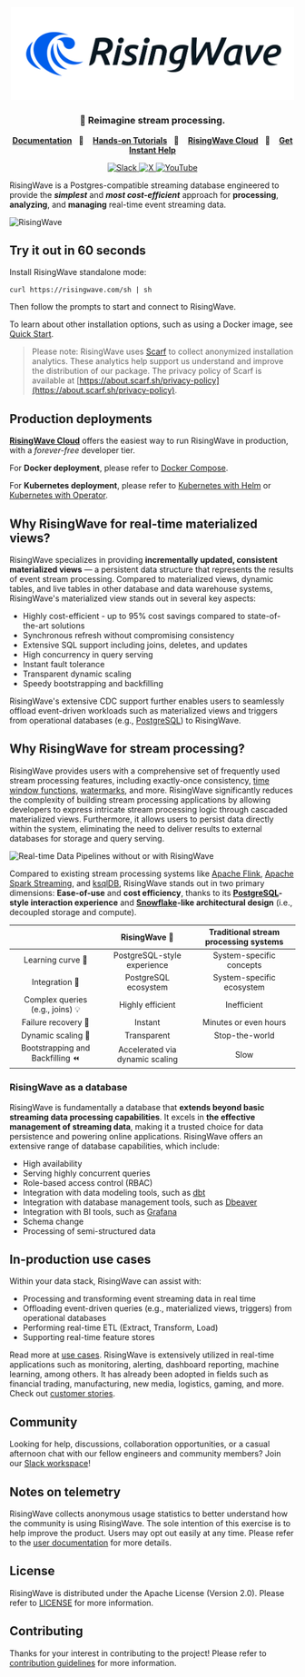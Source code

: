 
<p align="center">
  <picture>
    <source srcset=".github/RisingWave-logo-dark.svg" width="500px" media="(prefers-color-scheme: dark)">
    <img src=".github/RisingWave-logo-light.svg" width="500px">
  </picture>
</p>


<div align="center">

### 🌊 Reimagine stream processing.

</div>

<p align="center">
  <a
    href="https://docs.risingwave.com/"
    target="_blank"
  ><b>Documentation</b></a>&nbsp;&nbsp;&nbsp;📑&nbsp;&nbsp;&nbsp;
  <a
    href="https://tutorials.risingwave.com/"
    target="_blank"
  ><b>Hands-on Tutorials</b></a>&nbsp;&nbsp;&nbsp;🎯&nbsp;&nbsp;&nbsp;
  <a
    href="https://cloud.risingwave.com/"
    target="_blank"
  ><b>RisingWave Cloud</b></a>&nbsp;&nbsp;&nbsp;🚀&nbsp;&nbsp;&nbsp;
  <a
    href="https://risingwave.com/slack"
    target="_blank"
  >
    <b>Get Instant Help</b>
  </a>
</p>
<div align="center">
  <a
    href="https://risingwave.com/slack"
    target="_blank"
  >
    <img alt="Slack" src="https://badgen.net/badge/Slack/Join%20RisingWave/0abd59?icon=slack" />
  </a>
  <a
    href="https://twitter.com/risingwavelabs"
    target="_blank"
  >
    <img alt="X" src="https://img.shields.io/twitter/follow/risingwavelabs" />
  </a>
  <a
    href="https://www.youtube.com/@risingwave-labs"
    target="_blank"
  >
    <img alt="YouTube" src="https://img.shields.io/youtube/channel/views/UCsHwdyBRxBpmkA5RRd0YNEA" />
  </a>
</div>

RisingWave is a Postgres-compatible streaming database engineered to provide the <i><b>simplest</b></i> and <i><b>most cost-efficient</b></i> approach for <b>processing</b>, <b>analyzing</b>, and <b>managing</b> real-time event streaming data.


![RisingWave](https://github.com/risingwavelabs/risingwave/assets/41638002/10c44404-f78b-43ce-bbd9-3646690acc59)


## Try it out in 60 seconds

Install RisingWave standalone mode:
```shell
curl https://risingwave.com/sh | sh
```

Then follow the prompts to start and connect to RisingWave.

To learn about other installation options, such as using a Docker image, see [Quick Start](https://docs.risingwave.com/docs/current/get-started/).

> Please note: RisingWave uses [Scarf](https://scarf.sh/) to collect anonymized installation analytics. These analytics help support us understand and improve the distribution of our package. 
> The privacy policy of Scarf is available at [https://about.scarf.sh/privacy-policy](https://about.scarf.sh/privacy-policy).

## Production deployments

[**RisingWave Cloud**](https://cloud.risingwave.com) offers the easiest way to run RisingWave in production, with a _forever-free_ developer tier.

For **Docker deployment**, please refer to [Docker Compose](https://docs.risingwave.com/docs/current/risingwave-docker-compose/).

For **Kubernetes deployment**, please refer to [Kubernetes with Helm](https://docs.risingwave.com/docs/current/risingwave-k8s-helm/) or [Kubernetes with Operator](https://docs.risingwave.com/docs/current/risingwave-kubernetes/).

## Why RisingWave for real-time materialized views?

RisingWave specializes in providing **incrementally updated, consistent materialized views** — a persistent data structure that represents the results of event stream processing. Compared to materialized views, dynamic tables, and live tables in other database and data warehouse systems, RisingWave's materialized view stands out in several key aspects:
* Highly cost-efficient - up to 95% cost savings compared to state-of-the-art solutions
* Synchronous refresh without compromising consistency
* Extensive SQL support including joins, deletes, and updates
* High concurrency in query serving
* Instant fault tolerance
* Transparent dynamic scaling
* Speedy bootstrapping and backfilling

RisingWave's extensive CDC support further enables users to seamlessly offload event-driven workloads such as materialized views and triggers from operational databases (e.g., [PostgreSQL](https://docs.risingwave.com/docs/current/ingest-from-postgres-cdc/)) to RisingWave.


## Why RisingWave for stream processing?

RisingWave provides users with a comprehensive set of frequently used stream processing features, including exactly-once consistency, [time window functions](https://docs.risingwave.com/docs/current/sql-function-time-window/), [watermarks](https://docs.risingwave.com/docs/current/watermarks/), and more. RisingWave significantly reduces the complexity of building stream processing applications by allowing developers to express intricate stream processing logic through cascaded materialized views. Furthermore, it allows users to persist data directly within the system, eliminating the need to deliver results to external databases for storage and query serving.

![Real-time Data Pipelines without or with RisingWave](https://github.com/risingwavelabs/risingwave/assets/100685635/414afbb7-5187-410f-9ba4-9a640c8c6306)

Compared to existing stream processing systems like [Apache Flink](https://flink.apache.org/), [Apache Spark Streaming](https://spark.apache.org/docs/latest/streaming-programming-guide.html), and [ksqlDB](https://ksqldb.io/), RisingWave stands out in two primary dimensions: **Ease-of-use** and **cost efficiency**, thanks to its **[PostgreSQL](https://www.postgresql.org/)-style interaction experience** and  **[Snowflake](https://snowflake.com/)-like architectural design** (i.e., decoupled storage and compute).

|  | RisingWave 🌊 | Traditional stream processing systems |
| :---:        | :---:          | :---:         |
| Learning curve 🎢   | PostgreSQL-style experience  | System-specific concepts   |
| Integration 🔗    | PostgreSQL ecosystem       | System-specific ecosystem      |
| Complex queries (e.g., joins) 💡  | Highly efficient  | Inefficient   |
| Failure recovery 🚨     | Instant       |  Minutes or even hours     |
| Dynamic scaling 🚀     | Transparent       |  Stop-the-world     |
| Bootstrapping and Backfilling ⏪     | Accelerated via dynamic scaling     | Slow     |


### RisingWave as a database
RisingWave is fundamentally a database that **extends beyond basic streaming data processing capabilities**.  It excels in **the effective management of streaming data**, making it a trusted choice for data persistence and powering online applications. RisingWave offers an extensive range of database capabilities, which include:

* High availability
* Serving highly concurrent queries
* Role-based access control (RBAC)
* Integration with data modeling tools, such as [dbt](https://docs.risingwave.com/docs/current/use-dbt/)
* Integration with database management tools, such as [Dbeaver](https://docs.risingwave.com/docs/current/dbeaver-integration/)
* Integration with BI tools, such as [Grafana](https://docs.risingwave.com/docs/current/grafana-integration/)
* Schema change
* Processing of semi-structured data

## In-production use cases
Within your data stack, RisingWave can assist with:

* Processing and transforming event streaming data in real time
* Offloading event-driven queries (e.g., materialized views, triggers) from operational databases
* Performing real-time ETL (Extract, Transform, Load)
* Supporting real-time feature stores

Read more at [use cases](https://risingwave.com/use-cases/). RisingWave is extensively utilized in real-time applications such as monitoring, alerting, dashboard reporting, machine learning, among others. It has already been adopted in fields such as financial trading, manufacturing, new media, logistics, gaming, and more. Check out [customer stories](https://risingwave.com/resources/?filter=customer-stories).

## Community

Looking for help, discussions, collaboration opportunities, or a casual afternoon chat with our fellow engineers and community members? Join our [Slack workspace](https://risingwave.com/slack)!

## Notes on telemetry

RisingWave collects anonymous usage statistics to better understand how the community is using RisingWave. The sole intention of this exercise is to help improve the product. Users may opt out easily at any time. Please refer to the [user documentation](https://docs.risingwave.com/docs/current/telemetry/) for more details.

## License

RisingWave is distributed under the Apache License (Version 2.0). Please refer to [LICENSE](LICENSE) for more information.

## Contributing

Thanks for your interest in contributing to the project! Please refer to [contribution guidelines](CONTRIBUTING.md) for more information.

